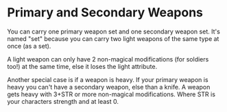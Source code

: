 # Primary and Secondary Weapons

You can carry one primary weapon set and one secondary weapon set. It's named "set" because you can carry two light weapons of the same type at once (as a set).

A light weapon can only have 2 non-magical modifications (for soldiers too!) at the same time, else it loses the light attribute.&#x20;

Another special case is if a weapon is heavy. If your primary weapon is heavy you can't have a secondary weapon, else than a knife. A weapon gets heavy with 3+STR or more non-magical modifications. Where STR is your characters strength and at least 0.
